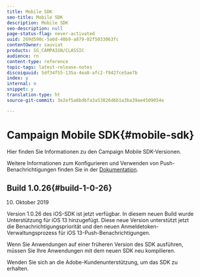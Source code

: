 ```yaml
---
title: Mobile SDK
seo-title: Mobile SDK
description: Mobile SDK
seo-description: null
page-status-flag: never-activated
uuid: 269d590c-5a6d-40b9-a879-02f5033863fc
contentOwner: sauviat
products: SG_CAMPAIGN/CLASSIC
audience: rn
content-type: reference
topic-tags: latest-release-notes
discoiquuid: 5df34f55-135a-4ea8-afc2-f9427ce5ae7b
index: y
internal: n
snippet: y
translation-type: ht
source-git-commit: 3e2ef5a6bd6fa3a53826d6b1a3ba39ae4509054e

---
```



# Campaign Mobile SDK{#mobile-sdk}

Hier finden Sie Informationen zu den Campaign Mobile SDK-Versionen.



Weitere Informationen zum Konfigurieren und Verwenden von Push-Benachrichtigungen finden Sie in der [Dokumentation](../../delivery/using/about-mobile-app-channel.md).

## Build 1.0.26{#build-1-0-26}

10. Oktober 2019

Version 1.0.26 des iOS-SDK ist jetzt verfügbar. In diesem neuen Build wurde Unterstützung für iOS 13 hinzugefügt. Diese neue Version unterstützt jetzt die Benachrichtigungspriorität und den neuen Anmeldetoken-Verwaltungsprozess für iOS 13-Push-Benachrichtigungen.

Wenn Sie Anwendungen auf einer früheren Version des SDK ausführen, müssen Sie Ihre Anwendungen mit dem neuen SDK neu kompilieren.

Wenden Sie sich an die Adobe-Kundenunterstützung, um das SDK zu erhalten.